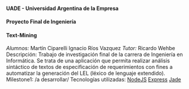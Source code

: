 #### UADE - Universidad Argentina de la Empresa
#### Proyecto Final de Ingeniería
#### Text-Mining
_Alumnos:_
Martín Ciparelli
Ignacio Ríos Vazquez
_Tutor:_
Ricardo Wehbe
Descripción:
Trabajo de investigación final de la carrera de Ingeniería en Informática. 
Se trata de una aplicación que permita realizar análisis sintáctico de textos de especificación de requerimientos con fines a automatizar la generación del LEL (léxico de lenguaje extendido).
Milestone1:
/a desarrollar/
Tecnologías utilizadas:
[NodeJS](http://nodejs.org)
[Express](http://expressjs.com)
[Jade](http://jade-lang.com)
